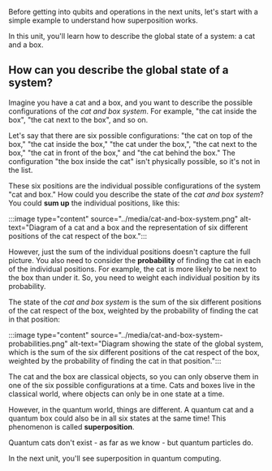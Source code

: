  
Before getting into qubits and operations in the next units, let's start with a simple example to understand how superposition works.

In this unit, you'll learn how to describe the global state of a system: a cat and a box. 

## How can you describe the global state of a system?

Imagine you have a cat and a box, and you want to describe the possible configurations of the *cat and box system*. For example, "the cat inside the box", "the cat next to the box", and so on. 

Let's say that there are six possible configurations: "the cat on top of the box," "the cat inside the box," "the cat under the box,", "the cat next to the box," "the cat in front of the box," and "the cat behind the box." The configuration "the box inside the cat" isn't physically possible, so it's not in the list.

These six positions are the individual possible configurations of the system "cat and box." How could you describe the state of the *cat and box system*? You could **sum up** the individual positions, like this:

:::image type="content" source="../media/cat-and-box-system.png" alt-text="Diagram of a cat and a box and the representation of six different positions of the cat respect of the box.":::

However, just the sum of the individual positions doesn't capture the full picture. You also need to consider the **probability** of finding the cat in each of the individual positions. For example, the cat is more likely to be next to the box than under it. So, you need to weight each individual position by its probability.

The state of the *cat and box system* is the sum of the six different positions of the cat respect of the box, weighted by the probability of finding the cat in that position:

:::image type="content" source="../media/cat-and-box-system-probabilities.png" alt-text="Diagram showing the state of the global system, which is the sum of the six different positions of the cat respect of the box, weighted by the probability of finding the cat in that position.":::

The cat and the box are classical objects, so you can only observe them in one of the six possible configurations at a time. Cats and boxes live in the classical world, where objects can only be in one state at a time.

However, in the quantum world, things are different. A quantum cat and a quantum box could also be in all six states at the same time! This phenomenon is called **superposition**.

Quantum cats don't exist - as far as we know - but quantum particles do.

In the next unit, you'll see superposition in quantum computing.
